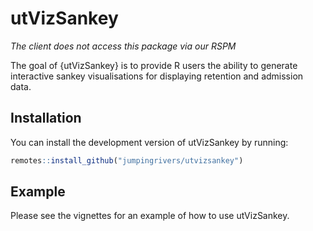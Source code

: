 # utVizSankey

_The client does not access this package via our RSPM_

<!-- badges: start -->
<!-- badges: end -->

The goal of {utVizSankey} is to provide R users the ability to generate interactive sankey
visualisations for displaying retention and admission data.

## Installation

You can install the development version of utVizSankey by running:

```r
remotes::install_github("jumpingrivers/utvizsankey")
```

## Example

Please see the vignettes for an example of how to use utVizSankey.
